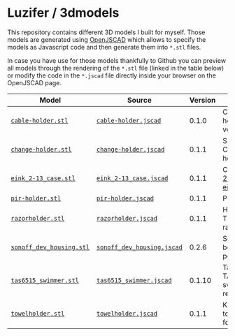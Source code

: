 # Luzifer / 3dmodels

This repository contains different 3D models I built for myself. Those models are generated using [OpenJSCAD](https://openjscad.org/) which allows to specify the models as Javascript code and then generate them into `*.stl` files.

In case you have use for those models thankfully to Github you can preview all models through the rendering of the `*.stl` file (linked in the table below) or modify the code in the `*.jscad` file directly inside your browser on the OpenJSCAD page.

| Model | Source | Version | Title |
| ----- | ------ | ------- | ----- |
| [`cable-holder.stl`](cable-holder.stl) | [`cable-holder.jscad`](cable-holder.jscad) | 0.1.0 | Cable holder for velcro tape |
| [`change-holder.stl`](change-holder.stl) | [`change-holder.jscad`](change-holder.jscad) | 0.1.1 | Spare-Change holder |
| [`eink_2-13_case.stl`](eink_2-13_case.stl) | [`eink_2-13_case.jscad`](eink_2-13_case.jscad) | 0.1.1 | Case for [2.13" Lilygo eink display](https://www.aliexpress.com/item/4000626947976.html) |
| [`pir-holder.stl`](pir-holder.stl) | [`pir-holder.jscad`](pir-holder.jscad) | 0.1.1 | PIR holder |
| [`razorholder.stl`](razorholder.stl) | [`razorholder.jscad`](razorholder.jscad) | 0.1.1 | Holder for T-Shape razor |
| [`sonoff_dev_housing.stl`](sonoff_dev_housing.stl) | [`sonoff_dev_housing.jscad`](sonoff_dev_housing.jscad) | 0.2.6 | Sonoff DEV box for lamp post |
| [`tas6515_swimmer.stl`](tas6515_swimmer.stl) | [`tas6515_swimmer.jscad`](tas6515_swimmer.jscad) | 0.1.10 | Tassimo TAS6515 swimmer replacement |
| [`towelholder.stl`](towelholder.stl) | [`towelholder.jscad`](towelholder.jscad) | 0.1.1 | Kitchen-towel holder for fridge |
